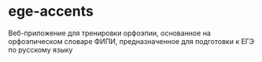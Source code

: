 # ege-accents

Веб-приложение для тренировки орфоэпии, основанное на орфоэпическом словаре ФИПИ, предназначенное для подготовки к ЕГЭ по русскому языку
